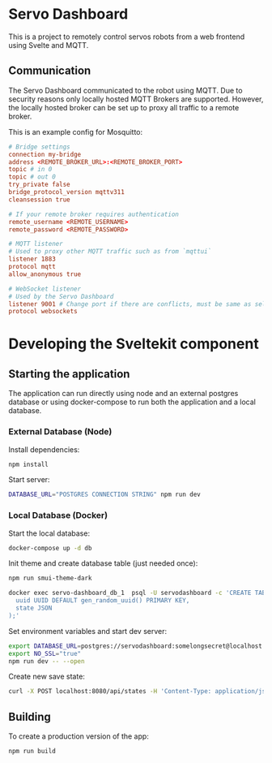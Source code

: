 # Servo Dashboard

This is a project to remotely control servos robots from a web frontend using Svelte and MQTT.

## Communication

The Servo Dashboard communicated to the robot using MQTT.
Due to security reasons only locally hosted MQTT Brokers are supported.
However, the locally hosted broker can be set up to proxy all traffic to a remote broker.

This is an example config for Mosquitto:

```conf
# Bridge settings
connection my-bridge
address <REMOTE_BROKER_URL>:<REMOTE_BROKER_PORT>
topic # in 0
topic # out 0
try_private false
bridge_protocol_version mqttv311
cleansession true

# If your remote broker requires authentication
remote_username <REMOTE_USERNAME>
remote_password <REMOTE_PASSWORD>

# MQTT listener
# Used to proxy other MQTT traffic such as from `mqttui`
listener 1883
protocol mqtt
allow_anonymous true

# WebSocket listener
# Used by the Servo Dashboard
listener 9001 # Change port if there are conflicts, must be same as selected in Servo Dashboard.
protocol websockets

```

# Developing the Sveltekit component

## Starting the application

The application can run directly using node and an external postgres database or using docker-compose to run both the application and a local database.

### External Database (Node)

Install dependencies:

```bash
npm install
```

Start server:

```bash
DATABASE_URL="POSTGRES CONNECTION STRING" npm run dev
```

### Local Database (Docker)

Start the local database:

```bash
docker-compose up -d db
```

Init theme and create database table (just needed once):

```bash
npm run smui-theme-dark

docker exec servo-dashboard_db_1  psql -U servodashboard -c 'CREATE TABLE states (
  uuid UUID DEFAULT gen_random_uuid() PRIMARY KEY,
  state JSON
);'
```

Set environment variables and start dev server:

```bash
export DATABASE_URL=postgres://servodashboard:somelongsecret@localhost:5432
export NO_SSL="true"
npm run dev -- --open
```

Create new save state:

```bash
curl -X POST localhost:8080/api/states -H 'Content-Type: application/json' -d '{"name": "","deadzones": [],"servos": [],"skidsteers": [],"macros": [],"swapButton": -1}'
```

## Building

To create a production version of the app:

```bash
npm run build
```
